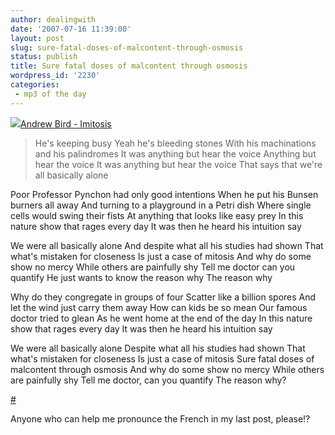 ```yaml
---
author: dealingwith
date: '2007-07-16 11:39:00'
layout: post
slug: sure-fatal-doses-of-malcontent-through-osmosis
status: publish
title: Sure fatal doses of malcontent through osmosis
wordpress_id: '2230'
categories:
 - mp3 of the day
---
```


[![][1]][2][Andrew Bird - Imitosis][3]

> He's keeping busy Yeah he's bleeding stones With his machinations and his
palindromes It was anything but hear the voice Anything but hear the voice It
was anything but hear the voice That says that we're all basically alone

Poor Professor Pynchon had only good intentions When he put his Bunsen burners
all away And turning to a playground in a Petri dish Where single cells would
swing their fists At anything that looks like easy prey In this nature show
that rages every day It was then he heard his intuition say

We were all basically alone And despite what all his studies had shown That
what's mistaken for closeness Is just a case of mitosis And why do some show
no mercy While others are painfully shy Tell me doctor can you quantify He
just wants to know the reason why The reason why

Why do they congregate in groups of four Scatter like a billion spores And let
the wind just carry them away How can kids be so mean Our famous doctor tried
to glean As he went home at the end of the day In this nature show that rages
every day It was then he heard his intuition say

We were all basically alone Despite what all his studies had shown That what's
mistaken for closeness Is just a case of mitosis Sure fatal doses of
malcontent through osmosis And why do some show no mercy While others are
painfully shy Tell me doctor, can you quantify The reason why?

[#][4]

Anyone who can help me pronounce the French in my last post, please!?

   [1]: http://ec1.images-amazon.com/images/I/01MchFRREIL._AA90_.jpg

   [2]: http://www.amazon.com/Armchair-Apocrypha-Andrew-Bird/dp/B000MV9A1C/ref=pd_bbs_sr_1/002-4601971-5548037?ie=UTF8&s=music&qid=1184603840&sr=8-1

   [3]: http://danielsjourney.com/blog/files/2007/07/02%20Imitosis.mp3

   [4]: http://www.songmeanings.net/lyric.php?lid=3530822107858649203

